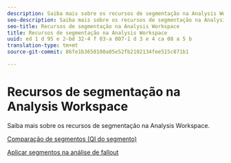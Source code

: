 ```yaml
---
description: Saiba mais sobre os recursos de segmentação na Analysis Workspace.
seo-description: Saiba mais sobre os recursos de segmentação na Analysis Workspace.
seo-title: Recursos de segmentação na Analysis Workspace
title: Recursos de segmentação na Analysis Workspace
uuid: ed 1 d 95 e 2-bd 32-4 f 03-a 007-1 d 3 e 4 ca 08 a 5 b
translation-type: tm+mt
source-git-commit: 86fe1b3650100a05e52fb2102134fee515c871b1

---
```



# Recursos de segmentação na Analysis Workspace

Saiba mais sobre os recursos de segmentação na Analysis Workspace.

[Comparação de segmentos (QI do segmento)](https://marketing.adobe.com/resources/help/en_US/analytics/analysis-workspace/segment-comparison.html)

[Aplicar segmentos na análise de fallout](https://marketing.adobe.com/resources/help/en_US/analytics/analysis-workspace/compare-segments-fallout.html)
